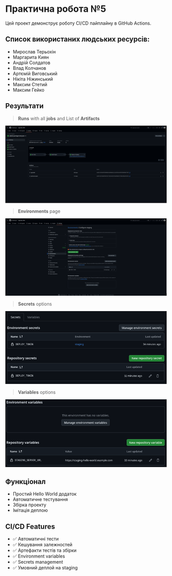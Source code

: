# Практична робота №5
Цей проект демонструє роботу CI/CD пайплайну в GitHub Actions.

## Список використаних людських ресурсів:
- Мирослав Терьохін
- Маргарита Киян
- Андрій Солдатов
- Влад Колчанов
- Артємій Виговський
- Нікіта Ніжинський
- Максим Стетий
- Максим Гейко

## Результати

> **Runs** with all **jobs** and List of **Artifacts**

![runs jobs artifacts](.results/runsNartifuckts.png)

> **Environments** page

![env page](.results/environments.png)

> **Secrets** options

![secrets](.results/secrets.png)

> **Variables** options

![vars](.results/variaballs.png)

## Функціонал
- Простий Hello World додаток
- Автоматичне тестування
- Збірка проекту
- Імітація деплою

## CI/CD Features
- ✅ Автоматичні тести
- ✅ Кешування залежностей
- ✅ Артефакти тестів та збірки
- ✅ Environment variables
- ✅ Secrets management
- ✅ Умовний деплой на staging
